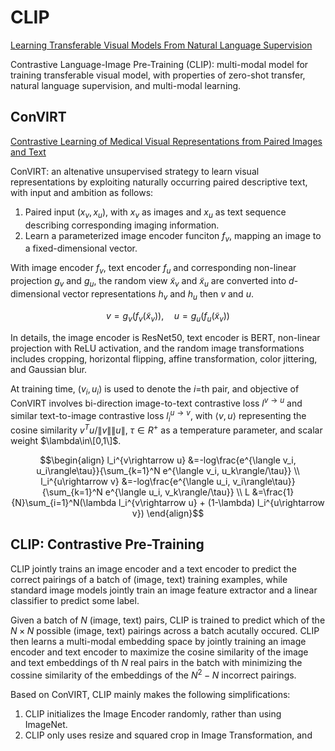 # CLIP
[Learning Transferable Visual Models From Natural Language Supervision](https://proceedings.mlr.press/v139/radford21a/radford21a.pdf)  

Contrastive Language-Image Pre-Training (CLIP): multi-modal model for training transferable visual model, with properties of zero-shot transfer, natural language supervision, and multi-modal learning.

## ConVIRT
[Contrastive Learning of Medical Visual Representations from Paired Images and Text](https://arxiv.org/pdf/2010.00747)  

ConVIRT: an altenative unsupervised strategy to learn visual representations by exploiting naturally occurring paired descriptive text, with input and ambition as follows:
1. Paired input $(x_v,x_u)$, with $x_v$ as images and $x_u$ as text sequence describing corresponding imaging information.
2. Learn a parameterized image encoder funciton $f_v$, mapping an image to a fixed-dimensional vector.

With image encoder $f_v$, text encoder $f_u$ and corresponding non-linear projection $g_v$ and $g_u$, the random view $\tilde{x}_v$ and $\tilde{x}_u$ are converted into $d$-dimensional vector representations $h_v$ and $h_u$ then $v$ and $u$.
```math
v=g_v(f_v(\tilde{x}_v)), \quad u=g_u(f_u(\tilde{x}_v))
```
In details, the image encoder is ResNet50, text encoder is BERT, non-linear projection with ReLU activation, and the random image transformations includes cropping, horizontal flipping, affine transformation, color jittering, and Gaussian blur.  

At training time, $(v_i, u_i)$ is used to denote the $i$=th pair, and objective of ConVIRT involves bi-direction image-to-text contrastive loss $l^{v\rightarrow u}$ and similar text-to-image contrastive loss $l_i^{u\rightarrow v}$, with $\langle v,u\rangle$ representing the cosine similarity $v^Tu/\lVert v\rVert\lVert u\rVert$, $\tau\in R^+$ as a temperature parameter, and scalar weight $\lambda\in\[0,1\]$.
```math
\begin{align}
l_i^{v\rightarrow u} &=-log\frac{e^{\langle v_i, u_i\rangle\tau}}{\sum_{k=1}^N e^{\langle v_i, u_k\rangle/\tau}} \\
l_i^{u\rightarrow v} &=-log\frac{e^{\langle u_i, v_i\rangle\tau}}{\sum_{k=1}^N e^{\langle u_i, v_k\rangle/\tau}} \\
L &=\frac{1}{N}\sum_{i=1}^N(\lambda l_i^{v\rightarrow u} + (1-\lambda) l_i^{u\rightarrow v})
\end{align}
```

## CLIP: Contrastive Pre-Training
CLIP jointly trains an image encoder and a text encoder to predict the correct pairings of a batch of (image, text) training examples, while standard image models jointly train an image feature extractor and a linear classifier to predict some label.  

Given a batch of $N$ (image, text) pairs, CLIP is trained to predict which of the $N\times N$ possible (image, text) pairings across a batch acutally occured. CLIP then learns a multi-modal embedding space by jointly training an image encoder and text encoder to maximize the cosine similarity of the image and text embeddings of th $N$ real pairs in the batch with minimizing the cossine similarity of the embeddings of the $N^2-N$ incorrect pairings.

Based on ConVIRT, CLIP mainly makes the following simplifications:
1. CLIP initializes the Image Encoder randomly, rather than using ImageNet.
2. CLIP only uses resize and squared crop in Image Transformation, and 





